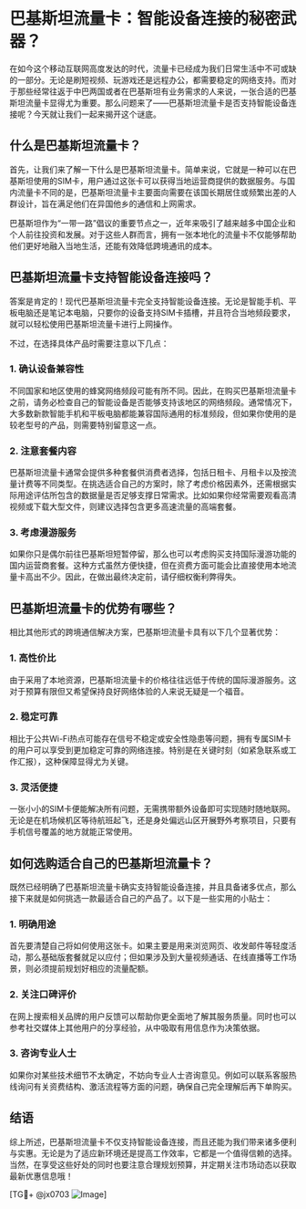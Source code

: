 # 巴基斯坦流量卡：智能设备连接的秘密武器？

在如今这个移动互联网高度发达的时代，流量卡已经成为我们日常生活中不可或缺的一部分。无论是刷短视频、玩游戏还是远程办公，都需要稳定的网络支持。而对于那些经常往返于中巴两国或者在巴基斯坦有业务需求的人来说，一张合适的巴基斯坦流量卡显得尤为重要。那么问题来了——巴基斯坦流量卡是否支持智能设备连接呢？今天就让我们一起来揭开这个谜底。

## 什么是巴基斯坦流量卡？

首先，让我们来了解一下什么是巴基斯坦流量卡。简单来说，它就是一种可以在巴基斯坦使用的SIM卡，用户通过这张卡可以获得当地运营商提供的数据服务。与国内流量卡不同的是，巴基斯坦流量卡主要面向需要在该国长期居住或频繁出差的人群设计，旨在满足他们在异国他乡的通信和上网需求。

巴基斯坦作为“一带一路”倡议的重要节点之一，近年来吸引了越来越多中国企业和个人前往投资和发展。对于这些人群而言，拥有一张本地化的流量卡不仅能够帮助他们更好地融入当地生活，还能有效降低跨境通讯的成本。

## 巴基斯坦流量卡支持智能设备连接吗？

答案是肯定的！现代巴基斯坦流量卡完全支持智能设备连接。无论是智能手机、平板电脑还是笔记本电脑，只要你的设备支持SIM卡插槽，并且符合当地频段要求，就可以轻松使用巴基斯坦流量卡进行上网操作。

不过，在选择具体产品时需要注意以下几点：

### 1. 确认设备兼容性

不同国家和地区使用的蜂窝网络频段可能有所不同。因此，在购买巴基斯坦流量卡之前，请务必检查自己的智能设备是否能够支持该地区的网络频段。通常情况下，大多数新款智能手机和平板电脑都能兼容国际通用的标准频段，但如果你使用的是较老型号的产品，则需要特别留意这一点。

### 2. 注意套餐内容

巴基斯坦流量卡通常会提供多种套餐供消费者选择，包括日租卡、月租卡以及按流量计费等不同类型。在挑选适合自己的方案时，除了考虑价格因素外，还需根据实际用途评估所包含的数据量是否足够支撑日常需求。比如如果你经常需要观看高清视频或下载大型文件，则建议选择包含更多高速流量的高端套餐。

### 3. 考虑漫游服务

如果你只是偶尔前往巴基斯坦短暂停留，那么也可以考虑购买支持国际漫游功能的国内运营商套餐。这种方式虽然方便快捷，但在资费方面可能会比直接使用本地流量卡高出不少。因此，在做出最终决定前，请仔细权衡利弊得失。

## 巴基斯坦流量卡的优势有哪些？

相比其他形式的跨境通信解决方案，巴基斯坦流量卡具有以下几个显著优势：

### 1. 高性价比

由于采用了本地资源，巴基斯坦流量卡的价格往往远低于传统的国际漫游服务。这对于预算有限但又希望保持良好网络体验的人来说无疑是一个福音。

### 2. 稳定可靠

相比于公共Wi-Fi热点可能存在信号不稳定或安全性隐患等问题，拥有专属SIM卡的用户可以享受到更加稳定可靠的网络连接。特别是在关键时刻（如紧急联系或工作汇报），这种保障显得尤为关键。

### 3. 灵活便捷

一张小小的SIM卡便能解决所有问题，无需携带额外设备即可实现随时随地联网。无论是在机场候机区等待航班起飞，还是身处偏远山区开展野外考察项目，只要有手机信号覆盖的地方就能正常使用。

## 如何选购适合自己的巴基斯坦流量卡？

既然已经明确了巴基斯坦流量卡确实支持智能设备连接，并且具备诸多优点，那么接下来就是如何挑选一款最适合自己的产品了。以下是一些实用的小贴士：

### 1. 明确用途

首先要清楚自己将如何使用这张卡。如果主要是用来浏览网页、收发邮件等轻度活动，那么基础版套餐就足以应付；但如果涉及到大量视频通话、在线直播等工作场景，则必须提前规划好相应的流量配额。

### 2. 关注口碑评价

在网上搜索相关品牌的用户反馈可以帮助你更全面地了解其服务质量。同时也可以参考社交媒体上其他用户的分享经验，从中吸取有用信息作为决策依据。

### 3. 咨询专业人士

如果你对某些技术细节不太确定，不妨向专业人士咨询意见。例如可以联系客服热线询问有关资费结构、激活流程等方面的问题，确保自己完全理解后再下单购买。

## 结语

综上所述，巴基斯坦流量卡不仅支持智能设备连接，而且还能为我们带来诸多便利与实惠。无论是为了适应新环境还是提高工作效率，它都是一个值得信赖的选择。当然，在享受这些好处的同时也要注意合理规划预算，并定期关注市场动态以获取最新优惠信息哦！

[TG💪+ @jx0703 ![Image](https://github.com/user-attachments/assets/dbca1d08-cadb-493c-b0ec-ad6f7a83f270)]